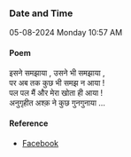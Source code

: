 ### Date and Time

05-08-2024 Monday 10:57 AM

#### Poem

इसने समझाया , उसने भी समझाया , <br />
पर अब तक कुछ भी समझ न आया ! <br />
पल पल मैं और मेरा खोता ही आया ! <br />
अनुगृहीत अश्क़ ने कुछ गुनगुनाया …

#### Reference

* [Facebook](https://www.facebook.com/share/p/EMrviQJ21JAPDzhN/?mibextid=xfxF2i)
